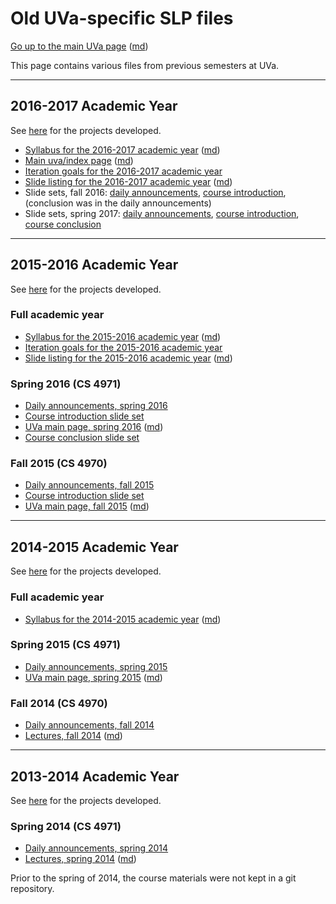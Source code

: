 Old UVa-specific SLP files
==========================

[Go up to the main UVa page](../index.html) ([md](../index.md))

This page contains various files from previous semesters at UVa.

----

## 2016-2017 Academic Year

See [here](http://slp.cs.virginia.edu/2016-2017.php) for the projects developed.

- [Syllabus for the 2016-2017 academic year](syllabus-2016-2017.html) ([md](syllabus-2016-2017.md))
- [Main uva/index page](index-2016-2017.html) ([md](index-2016-2017.md))
- [Iteration goals for the 2016-2017 academic year](iteration-goals-2016-2017.html)
- [Slide listing for the 2016-2017 academic year](slides-2016-2017.html) ([md](slides-2016-2017.md))
- Slide sets, fall 2016: [daily announcements](daily-announcements-fall-2016.html#/), [course introduction](course-introduction-fall-2016.html#/), (conclusion was in the daily announcements)
- Slide sets, spring 2017: [daily announcements](daily-announcements-spring-2017.html#/), [course introduction](course-introduction-spring-2017.html#/), [course conclusion](course-conclusion-spring-2017.html)

----

## 2015-2016 Academic Year

See [here](http://slp.cs.virginia.edu/2015-2016.php) for the projects developed.

### Full academic year
- [Syllabus for the 2015-2016 academic year](syllabus-2015-2016.html) ([md](syllabus-2015-2016.md))
- [Iteration goals for the 2015-2016 academic year](iteration-goals-2015-2016.html)
- [Slide listing for the 2015-2016 academic year](slides-2015-2016.html) ([md](slides-2015-2016.md))

### Spring 2016 (CS 4971)
- [Daily announcements, spring 2016](daily-announcements-spring-2016.html#/)
- [Course introduction slide set](course-introduction-spring-2016.html)
- [UVa main page, spring 2016](uva-page-spring-2016.html) ([md](uva-page-spring-2016.md))
- [Course conclusion slide set](course-conclusion-spring-2016.html)

### Fall 2015 (CS 4970)
- [Daily announcements, fall 2015](daily-announcements-fall-2015.html#/)
- [Course introduction slide set](course-introduction-fall-2015.html)
- [UVa main page, fall 2015](uva-page-fall-2015.html) ([md](uva-page-fall-2015.md))

----

## 2014-2015 Academic Year

See [here](http://slp.cs.virginia.edu/2014-2015.php) for the projects developed.

### Full academic year
- [Syllabus for the 2014-2015 academic year](syllabus-2014-2015.html) ([md](syllabus-2014-2015.md))

### Spring 2015 (CS 4971)
- [Daily announcements, spring 2015](daily-announcements-spring-2015.html#/)
- [UVa main page, spring 2015](uva-page-spring-2015.html) ([md](uva-page-spring-2015.md))

### Fall 2014 (CS 4970)
- [Daily announcements, fall 2014](daily-announcements-fall-2014.html#/)
- [Lectures, fall 2014](lectures-fall-2014.html) ([md](lectures-fall-2014.md))

----

## 2013-2014 Academic Year

See [here](http://slp.cs.virginia.edu/2013-2014.php) for the projects developed.

### Spring 2014 (CS 4971)
- [Daily announcements, spring 2014](daily-announcements-spring-2014.html#/)
- [Lectures, spring 2014](lectures-spring-2014.html) ([md](lectures-spring-2014.md))

Prior to the spring of 2014, the course materials were not kept in a git repository.
